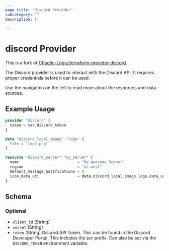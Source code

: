 ```yaml
---
page_title: "discord Provider"
subcategory: ""
description: |-
  
---
```


# discord Provider

This is a fork of [Chaotic-Logic/terraform-provider-discord](https://github.com/Chaotic-Logic/terraform-provider-discord).

The Discord provider is used to interact with the Discord API. It requires proper credentials before it can be used.

Use the navigation on the left to read more about the resources and data sources.

## Example Usage

```terraform
provider "discord" {
  token = var.discord_token
}

data "discord_local_image" "logo" {
  file = "logo.png"
}

resource "discord_server" "my_server" {
  name                          = "My Awesome Server"
  region                        = "us-west"
  default_message_notifications = 0
  icon_data_uri                 = data.discord_local_image.logo.data_uri
}
```

<!-- schema generated by tfplugindocs -->
## Schema

### Optional

- `client_id` (String)
- `secret` (String)
- `token` (String) Discord API Token. This can be found in the Discord Developer Portal. This includes the `Bot` prefix. Can also be set via the `DISCORD_TOKEN` environment variable.
